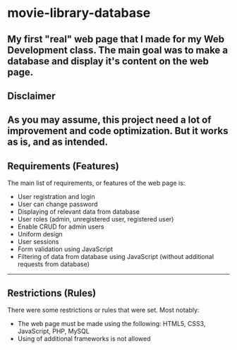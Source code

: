 # movie-library-database
My first "real" web page that I made for my Web Development class. The main goal was to make a database and display it's content on the web page.
---
## Disclaimer
As you may assume, this project need a lot of improvement and code optimization. But it works as is, and as intended.
---
## Requirements (Features)
The main list of requirements, or features of the web page is:

* User registration and login
* User can change password
* Displaying of relevant data from database
* User roles (admin, unregistered user, registered user)
* Enable CRUD for admin users
* Uniform design
* User sessions
* Form validation using JavaScript
* Filtering of data from database using JavaScript (without additional requests from database)
---
## Restrictions (Rules)

There were some restrictions or rules that were set. Most notably: 

* The web page must be made using the following: HTML5, CSS3, JavaScript, PHP, MySQL
* Using of additional frameworks is not allowed
